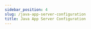 ```yaml
---
sidebar_position: 4
slug: /java-app-server-configuration
title: Java App Server Configuration
---
```

